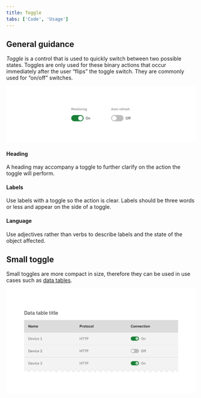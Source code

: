 ```yaml
---
title: Toggle
tabs: ['Code', 'Usage']
---
```


## General guidance

_Toggle_ is a control that is used to quickly switch between two possible states. Toggles are only used for these binary actions that occur immediately after the user “flips” the toggle switch. They are commonly used for “on/off” switches.

<image-component cols="8">

![Example image of on and off toggles.](images/toggle-usage-1.png)

</image-component>

#### Heading


A heading may accompany a toggle to further clarify on the action the toggle will perform.

#### Labels

Use labels with a toggle so the action is clear. Labels should be three words or less and appear on the side of a toggle.

#### Language

Use adjectives rather than verbs to describe labels and the state of the object affected.

## Small toggle

Small toggles are more compact in size, therefore they can be used in use cases such as [data tables](/components/data-table/code).

<image-component cols="8">

![Example image of small toggles within a data table.](images/toggle-usage-2.png)

</image-component>
